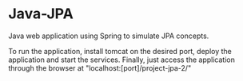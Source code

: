# Java-JPA
Java web application using Spring to simulate JPA concepts.

To run the application, install tomcat on the desired port, deploy the application and start the services. Finally, just access the application through the browser at "localhost:[port]/project-jpa-2/"
